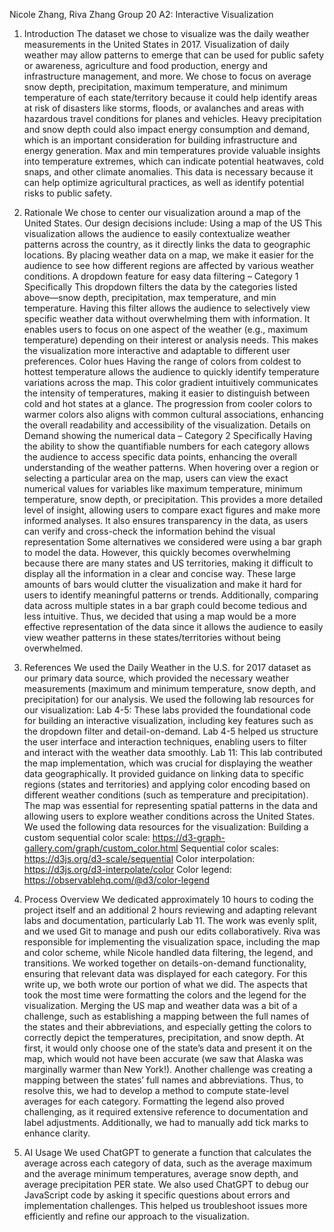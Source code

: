 Nicole Zhang, Riva Zhang
Group 20
A2: Interactive Visualization
1. Introduction
	The dataset we chose to visualize was the daily weather measurements in the United States in 2017. Visualization of daily weather may allow patterns to emerge that can be used for public safety or awareness, agriculture and food production, energy and infrastructure management, and more. We chose to focus on average snow depth, precipitation, maximum temperature, and minimum temperature of each state/territory because it could help identify areas at risk of disasters like storms, floods, or avalanches and areas with hazardous travel conditions for planes and vehicles. Heavy precipitation and snow depth could also impact energy consumption and demand, which is an important consideration for building infrastructure and energy generation. Max and min temperatures provide valuable insights into temperature extremes, which can indicate potential heatwaves, cold snaps, and other climate anomalies. This data is necessary because it can help optimize agricultural practices, as well as identify potential risks to public safety.

2. Rationale
	We chose to center our visualization around a map of the United States. Our design decisions include:
Using a map of the US
This visualization allows the audience to easily contextualize weather patterns across the country, as it directly links the data to geographic locations. By placing weather data on a map, we make it easier for the audience to see how different regions are affected by various weather conditions.
A dropdown feature for easy data filtering – Category 1 Specifically
This dropdown filters the data by the categories listed above—snow depth, precipitation, max temperature, and min temperature. Having this filter allows the audience to selectively view specific weather data without overwhelming them with information. It enables users to focus on one aspect of the weather (e.g., maximum temperature) depending on their interest or analysis needs. This makes the visualization more interactive and adaptable to different user preferences.
Color hues
Having the range of colors from coldest to hottest temperature allows the audience to quickly identify temperature variations across the map. This color gradient intuitively communicates the intensity of temperatures, making it easier to distinguish between cold and hot states at a glance. The progression from cooler colors to warmer colors also aligns with common cultural associations, enhancing the overall readability and accessibility of the visualization.
Details on Demand showing the numerical data  – Category 2 Specifically
Having the ability to show the quantifiable numbers for each category allows the audience to access specific data points, enhancing the overall understanding of the weather patterns. When hovering over a region or selecting a particular area on the map, users can view the exact numerical values for variables like maximum temperature, minimum temperature, snow depth, or precipitation. This provides a more detailed level of insight, allowing users to compare exact figures and make more informed analyses. It also ensures transparency in the data, as users can verify and cross-check the information behind the visual representation
Some alternatives we considered were using a bar graph to model the data. However, this quickly becomes overwhelming because there are many states and US territories, making it difficult to display all the information in a clear and concise way. These large amounts of bars would clutter the visualization and make it hard for users to identify meaningful patterns or trends. Additionally, comparing data across multiple states in a bar graph could become tedious and less intuitive. Thus, we decided that using a map would be a more effective representation of the data since it allows the audience to easily view weather patterns in these states/territories without being overwhelmed.

3. References
We used the Daily Weather in the U.S. for 2017 dataset as our primary data source, which provided the necessary weather measurements (maximum and minimum temperature, snow depth, and precipitation) for our analysis.
We used the following lab resources for our visualization:
Lab 4-5: These labs provided the foundational code for building an interactive visualization, including key features such as the dropdown filter and detail-on-demand. Lab 4-5 helped us structure the user interface and interaction techniques, enabling users to filter and interact with the weather data smoothly.
Lab 11: This lab contributed the map implementation, which was crucial for displaying the weather data geographically. It provided guidance on linking data to specific regions (states and territories) and applying color encoding based on different weather conditions (such as temperature and precipitation). The map was essential for representing spatial patterns in the data and allowing users to explore weather conditions across the United States.
We used the following data resources for the visualization:
Building a custom sequential color scale: https://d3-graph-gallery.com/graph/custom_color.html 
Sequential color scales: https://d3js.org/d3-scale/sequential 
Color interpolation: https://d3js.org/d3-interpolate/color 
Color legend: https://observablehq.com/@d3/color-legend 


4. Process Overview
	We dedicated approximately 10 hours to coding the project itself and an additional 2 hours reviewing and adapting relevant labs and documentation, particularly Lab 11. The work was evenly split, and we used Git to manage and push our edits collaboratively. Riva was responsible for implementing the visualization space, including the map and color scheme, while Nicole handled data filtering, the legend, and transitions. We worked together on details-on-demand functionality, ensuring that relevant data was displayed for each category. For this write up, we both wrote our portion of what we did.
The aspects that took the most time were formatting the colors and the legend for the visualization. Merging the US map and weather data was a bit of a challenge, such as establishing a mapping between the full names of the states and their abbreviations, and especially getting the colors to correctly depict the temperatures, precipitation, and snow depth. At first, it would only choose one of the state’s data and present it on the map, which would not have been accurate (we saw that Alaska was marginally warmer than New York!). Another challenge was creating a mapping between the states’ full names and abbreviations. Thus, to resolve this, we had to develop a method to compute state-level averages for each category. Formatting the legend also proved challenging, as it required extensive reference to documentation and label adjustments. Additionally, we had to manually add tick marks to enhance clarity.

5. AI Usage
	We used ChatGPT to generate a function that calculates the average across each category of data, such as the average maximum and the average minimum temperatures, average snow depth, and average precipitation PER state. We also used ChatGPT to debug our JavaScript code by asking it specific questions about errors and implementation challenges. This helped us troubleshoot issues more efficiently and refine our approach to the visualization.
